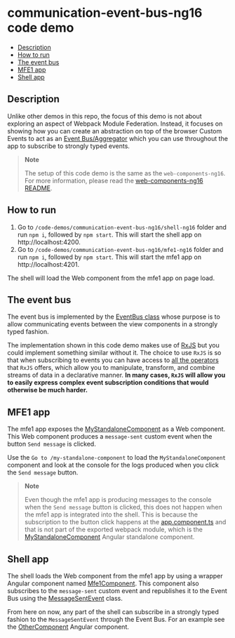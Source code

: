 # communication-event-bus-ng16 code demo

- [Description](#description)
- [How to run](#how-to-run)
- [The event bus](#the-event-bus)
- [MFE1 app](#mfe1-app)
- [Shell app](#shell-app)

## Description

Unlike other demos in this repo, the focus of this demo is not about exploring an aspect of Webpack Module Federation. Instead, it focuses on showing how you can create an abstraction on top of the browser Custom Events to act as an [Event Bus/Aggregator](https://martinfowler.com/eaaDev/EventAggregator.html) which you can use throughout the app to subscribe to strongly typed events.

> **Note**
> 
> The setup of this code demo is the same as the `web-components-ng16`. For more information, please read the [web-components-ng16 README](../web-component-ng16/README.md).
>

## How to run

1) Go to `/code-demos/communication-event-bus-ng16/shell-ng16` folder and run `npm i`, followed by `npm start`. This will start the shell app on http://localhost:4200.
2) Go to `/code-demos/communication-event-bus-ng16/mfe1-ng16` folder and run `npm i`, followed by `npm start`. This will start the mfe1 app on http://localhost:4201.

The shell will load the Web component from the mfe1 app on page load.

## The event bus

The event bus is implemented by the [EventBus class](/code-demos/communication-event-bus-ng16/shell-ng16/src/app/event-bus.ts) whose purpose is to allow communicating events between the view components in a strongly typed fashion. 

The implementation shown in this code demo makes use of [RxJS](https://rxjs.dev/) but you could implement something similar without it. The choice to use `RxJS` is so that when subscribing to events you can have access to [all the operators](https://rxjs.dev/guide/operators) that `RxJS` offers, which allow you to manipulate, transform, and combine streams of data in a declarative manner. **In many cases, `RxJS` will allow you to easily express complex event subscription conditions that would otherwise be much harder.**

## MFE1 app

The mfe1 app exposes the [MyStandaloneComponent](/code-demos/communication-event-bus-ng16/mfe1-ng16/src/app/my-standalone-component/my-standalone-component.component.ts) as a Web component. This Web component produces a `message-sent` custom event when the button `Send message` is clicked.

Use the `Go to /my-standalone-component` to load the `MyStandaloneComponent` component and look at the console for the logs produced when you click the `Send message` button.

> **Note**
> 
> Even though the mfe1 app is producing messages to the console when the `Send message` button is clicked, this does not happen when the mfe1 app is integrated into the shell. This is because the subscription to the button click happens at the [app.component.ts](../communication-event-bus-ng16/mfe1-ng16/src/app/app.component.ts) and that is not part of the exported webpack module, which is the [MyStandaloneComponent](../communication-event-bus-ng16/mfe1-ng16/src/app/my-standalone-component/my-standalone-component.component.ts) Angular standalone component.
>

## Shell app

The shell loads the Web component from the mfe1 app by using a wrapper Angular component named [Mfe1Component](/code-demos/communication-event-bus-ng16/shell-ng16/src/app/mfe1-component/mfe1.component.ts). This component also subscribes to the `message-sent` custom event and republishes it to the Event Bus using the [MessageSentEvent](/code-demos/communication-event-bus-ng16/shell-ng16/src/app/mfe1-component/message-sent-event.ts) class.

From here on now, any part of the shell can subscribe in a strongly typed fashion to the `MessageSentEvent` through the Event Bus. For an example see the [OtherComponent](/code-demos/communication-event-bus-ng16/shell-ng16/src/app/other-component/other.component.ts) Angular component.
